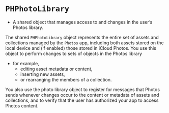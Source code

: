 # `PHPhotoLibrary`

* A shared object that manages access to and changes in the user’s Photos library.

The shared `PHPhotoLibrary` object represents the entire set of assets and
collections managed by the `Photos` app, including both assets stored on the local
device and (if enabled) those stored in iCloud Photos. You use this object to
perform changes to sets of objects in the Photos library
* for example,
  * editing asset metadata or content,
  * inserting new assets, 
  * or rearranging the members of a collection.

You also use the photo library object to register for messages that
Photos sends whenever changes occur to the content or metadata of assets and
collections, and to verify that the user has authorized your app to access
Photos content.

